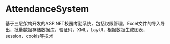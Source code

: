 # AttendanceSystem
基于三层架构开发的ASP.NET校园考勤系统，包括权限管理，Excel文件的导入导出，批量数据存储数据库，验证码，XML，LayUI，根据数据生成图表，session，cookis等技术
